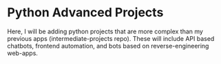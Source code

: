 # Python Advanced Projects

Here, I will be adding python projects that are more complex than my previous apps (intermediate-projects repo). These will include API based chatbots, frontend automation, and bots based on reverse-engineering web-apps. 
